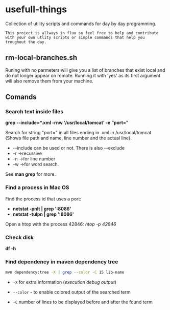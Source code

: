 # usefull-things
Collection of utility scripts and commands for day by day programming.

```
This project is allways in flux so feel free to help and contribute with your own utlity scripts or simple commands that help you troughout the day.
```

## rm-local-branches.sh
Runing with no parmeters will give you a list of branches that exist local and do not longer appear on remote. Running it with 'yes' as its first argument will also remove them from your machine.

## Comands
### Search text inside files
**grep --include=\*.xml -rnw '/usr/local/tomcat' -e "port="**

Search for string "port=" in all files ending in .xml in /usr/local/tomcat (Shows file path and name, line number and the actual line).

* --include can be used or not. There is also --exclude
* -r ->recursive
* -n ->for line number
* -w ->for word search.

See **man grep** for more.

### Find a process in Mac OS
Find the process id that uses a port:

* **netstat -pnlt | grep ':8086'**
* **netstat -tulpn | grep ':8086'**


Open a htop with the process 42846:
*htop -p 42846*


### Check disk
**df -h**

### Find dependency in maven dependency tree
```bash
mvn dependency:tree -X | grep --color -C 15 lib-name
```
* `-X` for extra information (_execution debug output_)

* `--color` - to enable colored output of the searched term
* `-C` number of lines to be displayed before and after the found term


